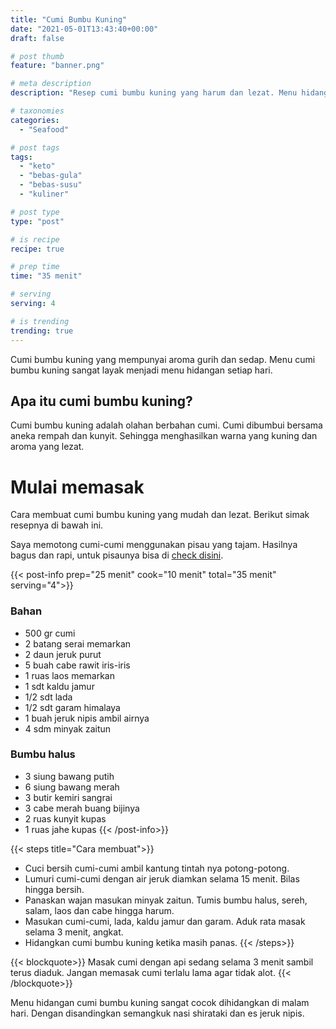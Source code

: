 ```yaml
---
title: "Cumi Bumbu Kuning"
date: "2021-05-01T13:43:40+00:00"
draft: false

# post thumb
feature: "banner.png"

# meta description
description: "Resep cumi bumbu kuning yang harum dan lezat. Menu hidangan diet keto yang menggugah selera."

# taxonomies
categories:
  - "Seafood"

# post tags
tags:
  - "keto"
  - "bebas-gula"
  - "bebas-susu"
  - "kuliner"

# post type
type: "post"

# is recipe
recipe: true

# prep time
time: "35 menit"

# serving
serving: 4

# is trending
trending: true
---
```

Cumi bumbu kuning yang mempunyai aroma gurih dan sedap. Menu cumi bumbu kuning sangat layak menjadi menu hidangan setiap hari.

## Apa itu cumi bumbu kuning?

Cumi bumbu kuning adalah olahan berbahan cumi. Cumi dibumbui bersama aneka rempah dan kunyit. Sehingga menghasilkan warna yang kuning dan aroma yang lezat.

# Mulai memasak

Cara membuat cumi bumbu kuning yang mudah dan lezat. Berikut simak resepnya di bawah ini.

Saya memotong cumi-cumi menggunakan pisau yang tajam. Hasilnya bagus dan rapi, untuk pisaunya bisa di [check disini](https://s.click.aliexpress.com/e/_ABJJqr).

{{< post-info prep="25 menit" cook="10 menit" total="35 menit" serving="4">}}

### Bahan

-   500 gr cumi
-   2 batang serai memarkan
-   2 daun jeruk purut
-   5 buah cabe rawit iris-iris
-   1 ruas laos memarkan
-   1 sdt kaldu jamur
-   1/2 sdt lada
-   1/2 sdt garam himalaya
-   1 buah jeruk nipis ambil airnya
-   4 sdm minyak zaitun

### Bumbu halus

-   3 siung bawang putih
-   6 siung bawang merah
-   3 butir kemiri sangrai
-   3 cabe merah buang bijinya
-   2 ruas kunyit kupas
-   1 ruas jahe kupas
{{< /post-info>}}

{{< steps title="Cara membuat">}}
-   Cuci bersih cumi-cumi ambil kantung tintah nya potong-potong.
-   Lumuri cumi-cumi dengan air jeruk diamkan selama 15 menit. Bilas hingga bersih.
-   Panaskan wajan masukan minyak zaitun. Tumis bumbu halus, sereh, salam, laos dan cabe hingga harum.
-   Masukan cumi-cumi, lada, kaldu jamur dan garam. Aduk rata masak selama 3 menit, angkat.
-   Hidangkan cumi bumbu kuning ketika masih panas.
{{< /steps>}}

{{< blockquote>}}
Masak cumi dengan api sedang selama 3 menit sambil terus diaduk. Jangan memasak cumi terlalu lama agar tidak alot.
{{< /blockquote>}}

Menu hidangan cumi bumbu kuning sangat cocok dihidangkan di malam hari. Dengan disandingkan semangkuk nasi shirataki dan es jeruk nipis.


